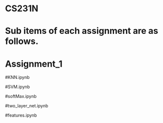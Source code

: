 # CS231N
# Sub items of each assignment are as follows.
# Assignment_1
  #KNN.ipynb
  
  #SVM.ipynb
  
  #softMax.ipynb

  #two_layer_net.ipynb

  #features.ipynb
